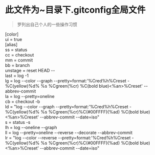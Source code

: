 # 此文件为~目录下.gitconfig全局文件

> 罗列出自己个人的一些操作习惯

[color]  
	ui = true  
[alias]  
	ss = status  
	cc = checkout  
	mm = commit  
	bb = branch  
	unstage = reset HEAD --  
	last = log -1  
	lg = log --color --graph --pretty=format:'%Cred%h%Creset - %C(yellow)%d% %s %Cgreen(%cr) %C(bold blue)<%an>%Creset' --abbrev-commit  
	la = log --pretty=oneline  
	cb = checkout -b  
	ld = "log --color --graph --pretty=format:'%Cred%h%Creset - %C(yellow)%d% %s %Cgreen(%cr)%C(#00FFFF)(%ad) %C(bold blue)<%an>%Creset' --abbrev-commit --date=iso"  
	s = status -s  
	lh = log --oneline --graph  
	ll = log --pretty=oneline --reverse --decorate --abbrev-commit  
	lr = "log --color --reverse --pretty=format:'%Cred%h%Creset - %C(yellow)%d% %s %Cgreen(%cr)%C(#00FFFF)(%ad) %C(bold blue)<%an>%Creset' --abbrev-commit --date=iso"  
